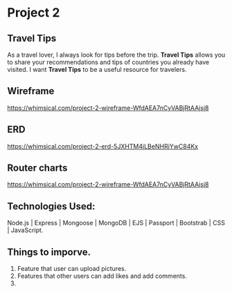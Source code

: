 # Project 2

## Travel Tips
As a travel lover, I always look for tips before the trip.
**Travel Tips** allows you to share your recommendations and tips of countries you already have visited. I want **Travel Tips** to be a useful resource for travelers.

## Wireframe

https://whimsical.com/project-2-wireframe-WfdAEA7nCyVABjRtAAjsj8

## ERD

https://whimsical.com/project-2-erd-5JXHTM4jLBeNHRjYwC84Kx

## Router charts

https://whimsical.com/project-2-wireframe-WfdAEA7nCyVABjRtAAjsj8

## Technologies Used:  
Node.js | Express | Mongoose | MongoDB | EJS | Passport | Bootstrab | CSS | JavaScript.

## Things to imporve.  
1. Feature that user can upload pictures.
2. Features that other users can add likes and add comments.
3. 